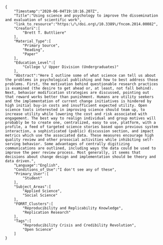 
    {
        "Timestamp":"2020-06-04T19:10:16.207Z",
        "Title":"Using science and psychology to improve the dissemination and evaluation of scientific work",
        "link_to_resource":"https:\/\/doi.org\/10.3389\/fncom.2014.00082",
        "Creators":[
            "Brett T. Buttliere"
        ],
        "Material_Type":[
            "Primary Source",
            "Reading",
            "Paper"
        ],
        "Education_Level":[
            "College \/ Upper Division (Undergraduates)"
        ],
        "Abstract":"Here I outline some of what science can tell us about the problems in psychological publishing and how to best address those problems. First, the motivation behind questionable research practices is examined (the desire to get ahead or, at least, not fall behind). Next, behavior modification strategies are discussed, pointing out that reward works better than punishment. Humans are utility seekers and the implementation of current change initiatives is hindered by high initial buy-in costs and insufficient expected utility. Open science tools interested in improving science should team up, to increase utility while lowering the cost and risk associated with engagement. The best way to realign individual and group motives will probably be to create one, centralized, easy to use, platform, with a profile, a feed of targeted science stories based upon previous system interaction, a sophisticated (public) discussion section, and impact metrics which use the associated data. These measures encourage high quality review and other prosocial activities while inhibiting self-serving behavior. Some advantages of centrally digitizing communications are outlined, including ways the data could be used to improve the peer review process. Most generally, it seems that decisions about change design and implementation should be theory and data driven.",
        "Language":"English",
        "Conditions_of_Use":"I don't see any of these",
        "Primary_User":[
            "Student"
        ],
        "Subject_Areas":[
            "Applied Science",
            "Social Science"
        ],
        "FORRT_Clusters":[
            "Reproducibility and Replicability Knowledge",
            "Replication Research"
        ],
        "Tags":[
            "Reproducibility Crisis and Credibility Revolution",
            "Open Science"
        ]
    }
